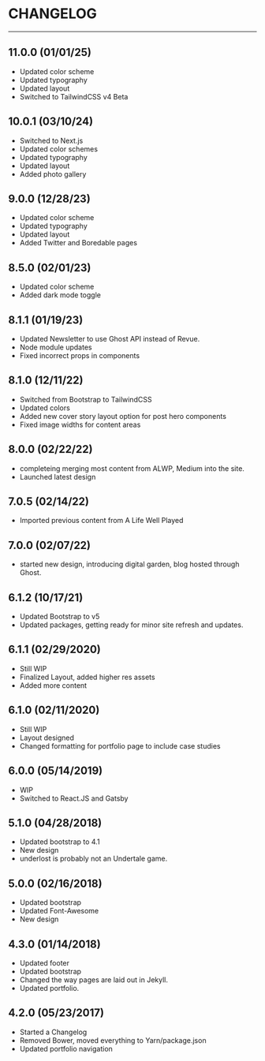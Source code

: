 # CHANGELOG

---

## 11.0.0 (01/01/25)

* Updated color scheme
* Updated typography
* Updated layout
* Switched to TailwindCSS v4 Beta


## 10.0.1 (03/10/24)

* Switched to Next.js
* Updated color schemes
* Updated typography
* Updated layout
* Added photo gallery

## 9.0.0 (12/28/23)

* Updated color scheme
* Updated typography
* Updated layout
* Added Twitter and Boredable pages

## 8.5.0 (02/01/23)

* Updated color scheme
* Added dark mode toggle

## 8.1.1 (01/19/23)

* Updated Newsletter to use Ghost API instead of Revue.
* Node module updates
* Fixed incorrect props in components

## 8.1.0 (12/11/22)

* Switched from Bootstrap to TailwindCSS
* Updated colors
* Added new cover story layout option for post hero components
* Fixed image widths for content areas

## 8.0.0 (02/22/22)

* completeing merging most content from ALWP, Medium into the site.
* Launched latest design

## 7.0.5 (02/14/22)

* Imported previous content from A Life Well Played

## 7.0.0 (02/07/22)

* started new design, introducing digital garden, blog hosted through Ghost.

## 6.1.2 (10/17/21)

* Updated Bootstrap to v5
* Updated packages, getting ready for minor site refresh and updates.

## 6.1.1 (02/29/2020)

* Still WIP
* Finalized Layout, added higher res assets
* Added more content

## 6.1.0 (02/11/2020)

* Still WIP
* Layout designed
* Changed formatting for portfolio page to include case studies

## 6.0.0 (05/14/2019)

* WIP
* Switched to React.JS and Gatsby

## 5.1.0 (04/28/2018)

* Updated bootstrap to 4.1
* New design
* underlost is probably not an Undertale game.

## 5.0.0 (02/16/2018)

* Updated bootstrap
* Updated Font-Awesome
* New design

## 4.3.0 (01/14/2018)

* Updated footer
* Updated bootstrap
* Changed the way pages are laid out in Jekyll.
* Updated portfolio.

## 4.2.0 (05/23/2017)

* Started a Changelog
* Removed Bower, moved everything to Yarn/package.json
* Updated portfolio navigation

